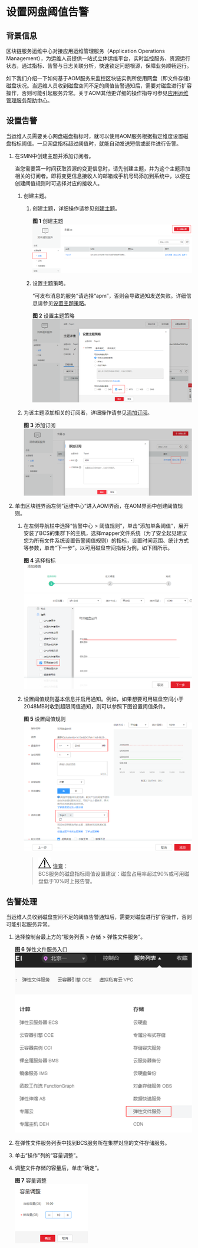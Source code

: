 # 设置网盘阈值告警<a name="bcs_usermanual_0007"></a>

## 背景信息<a name="section1618317451229"></a>

区块链服务运维中心对接应用运维管理服务（Application Operations Management），为运维人员提供一站式立体运维平台，实时监控服务、资源运行状态，通过指标、告警与日志关联分析，快速锁定问题根源，保障业务顺畅运行。

如下我们介绍一下如何基于AOM服务来监控区块链实例所使用网盘（即文件存储）磁盘状况。当运维人员收到磁盘空间不足的阈值告警通知后，需要对磁盘进行扩容操作，否则可能引起服务异常。关于AOM其他更详细的操作指导可参见[应用运维管理服务帮助中心](https://support.huaweicloud.com/productdesc-aom/aom_06_0006.html)。

## 设置告警<a name="section1543214550483"></a>

当运维人员需要关心网盘磁盘指标时，就可以使用AOM服务根据指定维度设置磁盘指标阈值。一旦网盘指标超过阈值时，就能自动发送短信或邮件进行告警。

1.  在SMN中创建主题并添加订阅者。

    当您需要第一时间获取资源的变更信息时，请先创建主题，并为这个主题添加相关的订阅者。即将变更信息接收人的邮箱或手机号码添加到系统中，以便在创建阈值规则时可选择对应的接收人。

    1.  创建主题。
        1.  创建主题，详细操作请参见[创建主题](https://support.huaweicloud.com/usermanual-smn/zh-cn_topic_0043961401.html)。

            **图 1**  创建主题<a name="fig67610514431"></a>  
            ![](figures/创建主题.png "创建主题")


        1.  设置主题策略。

            “可发布消息的服务”请选择“apm”，否则会导致通知发送失败。详细信息请参见[设置主题策略](https://support.huaweicloud.com/usermanual-smn/zh-cn_topic_0043394891.html)。

            **图 2**  设置主题策略<a name="fig1634314231431"></a>  
            ![](figures/设置主题策略.png "设置主题策略")


    2.  为该主题添加相关的订阅者，详细操作请参见[添加订阅](https://support.huaweicloud.com/usermanual-smn/zh-cn_topic_0043961402.html)。

        **图 3**  添加订阅<a name="fig13656103417430"></a>  
        ![](figures/添加订阅.png "添加订阅")


2.  单击区块链界面左侧“运维中心”进入AOM界面，在AOM界面中创建阈值规则。
    1.  在左侧导航栏中选择“告警中心 \> 阈值规则”，单击“添加单条阈值”，展开安装了BCS的集群下的主机，选择mapper文件系统（为了安全起见建议您为所有文件系统设置告警阈值规则）的指标，设置时间范围、统计方式等参数，单击“下一步”。以可用磁盘空间指标为例，如下图所示。

        **图 4**  选择指标<a name="fig1165965404315"></a>  
        ![](figures/选择指标.png "选择指标")


    1.  设置阈值规则基本信息并启用通知。例如，如果想要可用磁盘空间小于2048MB时收到超限阈值通知，则可以参照下图设置阈值条件。

        **图 5**  设置阈值规则<a name="fig1036152312441"></a>  
        ![](figures/设置阈值规则.png "设置阈值规则")

        >![](public_sys-resources/icon-notice.gif) **注意：**   
        >BCS服务的磁盘指标阈值设置建议：磁盘占用率超过90%或可用磁盘低于10%时上报告警。  



## 告警处理<a name="section1048392265519"></a>

当运维人员收到磁盘空间不足的阈值告警通知后，需要对磁盘进行扩容操作，否则可能引起服务异常。

1.  选择控制台最上方的“服务列表 \> 存储 \> 弹性文件服务”。

    **图 6**  弹性文件服务入口<a name="fig15657124474416"></a>  
    ![](figures/弹性文件服务入口.png "弹性文件服务入口")

2.  在弹性文件服务列表中找到BCS服务所在集群对应的文件存储服务。
3.  单击“操作”列的“容量调整”。
4.  调整文件存储的容量后，单击“确定”。

    **图 7**  容量调整<a name="fig208243414458"></a>  
    ![](figures/容量调整.png "容量调整")


